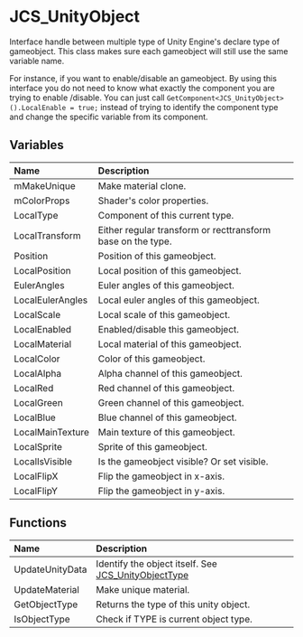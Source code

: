 # JCS_UnityObject

Interface handle between multiple type of Unity Engine's declare type of gameobject.
This class makes sure each gameobject will still use the same variable name.

For instance, if you want to enable/disable an gameobject. By using this interface
you do not need to know what exactly the component you are trying to enable
/disable. You can just call `GetComponent<JCS_UnityObject>().LocalEnable = true;`
instead of trying to identify the component type and change the specific variable
from its component.

## Variables

| Name             | Description                                                 |
|:-----------------|:------------------------------------------------------------|
| mMakeUnique      | Make material clone.                                        |
| mColorProps      | Shader's color properties.                                  |
| LocalType        | Component of this current type.                             |
| LocalTransform   | Either regular transform or recttransform base on the type. |
| Position         | Position of this gameobject.                                |
| LocalPosition    | Local position of this gameobject.                          |
| EulerAngles      | Euler angles of this gameobject.                            |
| LocalEulerAngles | Local euler angles of this gameobject.                      |
| LocalScale       | Local scale of this gameobject.                             |
| LocalEnabled     | Enabled/disable this gameobject.                            |
| LocalMaterial    | Local material of this gameobject.                          |
| LocalColor       | Color of this gameobject.                                   |
| LocalAlpha       | Alpha channel of this gameobject.                           |
| LocalRed         | Red channel of this gameobject.                             |
| LocalGreen       | Green channel of this gameobject.                           |
| LocalBlue        | Blue channel of this gameobject.                            |
| LocalMainTexture | Main texture of this gameobject.                            |
| LocalSprite      | Sprite of this gameobject.                                  |
| LocalIsVisible   | Is the gameobject visible? Or set visible.                  |
| LocalFlipX       | Flip the gameobject in x-axis.                              |
| LocalFlipY       | Flip the gameobject in y-axis.                              |

## Functions

| Name            | Description                                                                               |
|:----------------|:------------------------------------------------------------------------------------------|
| UpdateUnityData | Identify the object itself. See [JCS_UnityObjectType](?page=Enums_sl_JCS_UnityObjectType) |
| UpdateMaterial  | Make unique material.                                                                     |
| GetObjectType   | Returns the type of this unity object.                                                    |
| IsObjectType    | Check if TYPE is current object type.                                                     |
